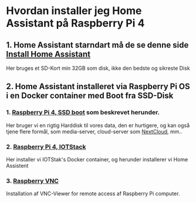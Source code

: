 # Hvordan installer jeg Home Assistant på  Raspberry Pi 4
## 1. Home Assistant starndart må de se denne side [Install Home Assistant](https://www.home-assistant.io/getting-started/)
Her bruges et SD-Kort min 32GB som disk, ikke den bedste og sikreste Disk
## 2. Home Assistant installeret via Raspberry Pi OS i en Docker container med Boot fra SSD-Disk 
### 1. [Raspberry Pi 4, SSD boot](./Raspberry_Pi_4_4GB_Boot_fra_SSD.md) som beskrevet herunder.  
Her bruger vi en rigtig Harddisk til vores data, den er hurtigere, og kan også tjene flere formål, som media-server, cloud-server som [NextCloud](https://nextcloud.com/athome/), mm..
### 2. [Raspberry Pi 4, IOTStack](./Raspberry_Pi_IOTStack.md)
Her installer vi IOTStak's Docker container, og herunder installerer vi Home Assistent

### 3. [Raspberry VNC](./Raspberry_VNC.md)
Installation af VNC-Viewer for remote access af Raspberry Pi computer.
